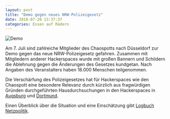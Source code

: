 ```yaml
---
layout: post
title: "Demo gegen neues NRW-Polizeigesetz"
date: 2018-07-28 13:37:37
categories: Essen auf Rädern
---
```

![Demo](/media/2014-07-28/demo.jpg)

Am 7. Juli sind zahlreiche Mitglieder des Chaospotts nach Düsseldorf zur Demo gegen das neue NRW-Polizeigesetz gefahren. Zusammen mit Mitgliedern anderer Hackerspaces wurde mit großen Bannern und Schildern die Ablehnung gegen die Änderungen des Gesetzes kundgetan. Nach Angaben des Veranstalters haben 18.000 Menschen teilgenommen.

Die Verschärfung des Polizeigesetzes hat für Hackerspaces wie den Chaospott eine besondere Relevanz durch kürzlich aus fragwürdigen Gründen durchgeführten Hausdurchsuchungen in den Hackerspaces in [Augsburg](https://openlab-augsburg.de/) und [Dortmund](https://www.chaostreff-dortmund.de/).

Einen Überblick über die Situation und eine Einschätzung gibt [Logbuch Netzpolitik](https://logbuch-netzpolitik.de/lnp260-eine-hausdurchsuchung-kommt-selten-allein).

